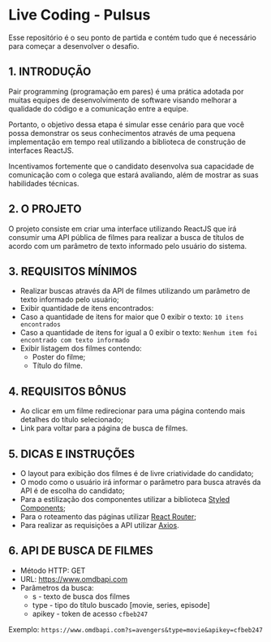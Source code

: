 # Live Coding - Pulsus

Esse repositório é o seu ponto de partida e contém tudo que é necessário para começar a desenvolver o desafio.


## 1. INTRODUÇÃO

Pair programming (programação em pares) é uma prática adotada por muitas equipes de desenvolvimento de software visando melhorar a qualidade do código e a comunicação entre a equipe.

Portanto, o objetivo dessa etapa é simular esse cenário para que você possa demonstrar os seus conhecimentos através de uma pequena implementação em tempo real utilizando a biblioteca de construção de interfaces ReactJS.

Incentivamos fortemente que o candidato desenvolva sua capacidade de comunicação com o colega que estará avaliando, além de mostrar as suas habilidades técnicas.

## 2. O PROJETO

O projeto consiste em criar uma interface utilizando ReactJS que irá consumir uma API pública de filmes para realizar a busca de títulos de acordo com um parâmetro de texto informado pelo usuário do sistema.


## 3. REQUISITOS MÍNIMOS


- Realizar buscas através da API de filmes utilizando um parâmetro de texto informado pelo usuário;
- Exibir quantidade de itens encontrados:
- Caso a quantidade de itens for maior que 0 exibir o texto: `10 itens encontrados`
- Caso a quantidade de itens for igual a 0 exibir o texto: `Nenhum item foi encontrado com texto informado`
- Exibir listagem dos filmes contendo:
  - Poster do filme;
  - Título do filme.


## 4. REQUISITOS BÔNUS


- Ao clicar em um filme redirecionar para uma página contendo mais detalhes do título selecionado;
- Link para voltar para a página de busca de filmes.


## 5. DICAS E INSTRUÇÕES


- O layout para exibição dos filmes é de livre criatividade do candidato;
- O modo como o usuário irá informar o parâmetro para busca através da API é de escolha do candidato;
- Para a estilização dos componentes utilizar a biblioteca [Styled Components](https://styled-components.com/);
- Para o roteamento das páginas utilizar [React Router](https://v5.reactrouter.com/web/guides/quick-start);
- Para realizar as requisições a API utilizar [Axios](https://axios-http.com/docs/intro).


## 6. API DE BUSCA DE FILMES

- Método HTTP: GET
- URL: https://www.omdbapi.com
- Parâmetros da busca:
  - s - texto de busca dos filmes
  - type - tipo do título buscado [movie, series, episode]
  - apikey - token de acesso `cfbeb247`

Exemplo: `https://www.omdbapi.com?s=avengers&type=movie&apikey=cfbeb247`
